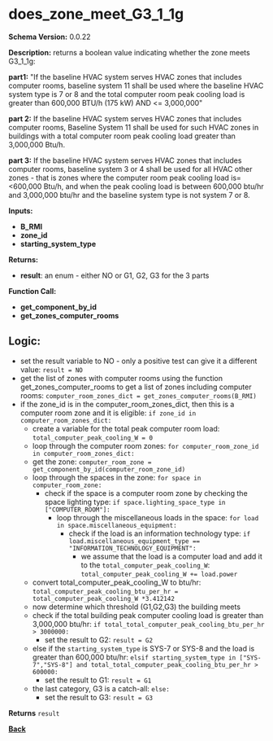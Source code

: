 # does_zone_meet_G3_1_1g
**Schema Version:** 0.0.22  

**Description:** returns a boolean value indicating whether the zone meets G3_1_1g:
 
**part1:** "If the baseline HVAC system serves HVAC zones that includes computer rooms,  baseline system 11 shall be used where the baseline HVAC system type is 7 or 8 and the total computer room peak cooling load is greater than 600,000 BTU/h (175 kW) AND <= 3,000,000"

**part 2:** If the baseline HVAC system serves HVAC zones that includes computer rooms,  Baseline System 11 shall be used for such HVAC zones in buildings with a total computer room peak cooling load greater than 3,000,000 Btu/h.

**part 3:** If the baseline HVAC system serves HVAC zones that includes computer rooms,  baseline system 3 or 4 shall be used for all HVAC other zones - that is zones where the computer room peak cooling load is= <600,000 Btu/h, and when the peak cooling load is between 600,000 btu/hr and 3,000,000 btu/hr and the baseline system type is not system 7 or 8.

**Inputs:** 
- **B_RMI**
- **zone_id**
- **starting_system_type**

**Returns:**  
- **result**: an enum - either NO or G1, G2, G3 for the 3 parts

**Function Call:**
- **get_component_by_id**
- **get_zones_computer_rooms**

## Logic:
- set the result variable to NO - only a positive test can give it a different value: `result = NO`
- get the list of zones with computer rooms using the function get_zones_computer_rooms to get a list of zones including computer rooms: `computer_room_zones_dict = get_zones_computer_rooms(B_RMI)`
- if the zone_id is in the computer_room_zones_dict, then this is a computer room zone and it is eligible: `if zone_id in computer_room_zones_dict:`
    - create a variable for the total peak computer room load: `total_computer_peak_cooling_W = 0`
    - loop through the computer room zones: `for computer_room_zone_id in computer_room_zones_dict:`
    - get the zone: `computer_room_zone = get_component_by_id(computer_room_zone_id)`
    - loop through the spaces in the zone: `for space in computer_room_zone:`
        - check if the space is a computer room zone by checking the space lighting type: `if space.lighting_space_type in ["COMPUTER_ROOM"]:`
            - loop through the miscellaneous loads in the space: `for load in space.miscellaneous_equipment:`
                - check if the load is an information technology type: `if load.miscellaneous_equipment_type == "INFORMATION_TECHNOLOGY_EQUIPMENT":`
                    - we assume that the load is a computer load and add it to the `total_computer_peak_cooling_W`: `total_computer_peak_cooling_W += load.power`
    - convert total_computer_peak_cooling_W to btu/hr: `total_computer_peak_cooling_btu_per_hr = total_computer_peak_cooling_W *3.412142`
    - now determine which threshold (G1,G2,G3) the building meets
    - check if the total building peak computer cooling load is greater than 3,000,000 btu/hr: `if total_total_computer_peak_cooling_btu_per_hr > 3000000:`
        - set the result to G2: `result = G2`
    - else if the `starting_system_type` is SYS-7 or SYS-8 and the load is greater than 600,000 btu/hr: `elsif starting_system_type in ["SYS-7","SYS-8"] and total_total_computer_peak_cooling_btu_per_hr > 600000:`
        - set the result to G1: `result = G1`
    - the last category, G3 is a catch-all: `else:`
        - set the result to G3: `result = G3`

**Returns** `result`


**[Back](../_toc.md)**
